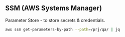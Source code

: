 SSM (AWS Systems Manager)
-

Parameter Store - to store secrets & credentials.

````sh
aws ssm get-parameters-by-path --path=/prj/qa/ | jq
````
